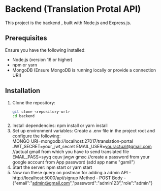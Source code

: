# Backend (Translation Protal API)

This project is the backend , built with Node.js and Express.js.

## Prerequisites

Ensure you have the following installed:
- Node.js (version 16 or higher)
- npm or yarn
- MongoDB (Ensure MongoDB is running locally or provide a connection URI)

## Installation

1. Clone the repository:
   ```bash
   git clone <repository-url>
   cd backend
2. Install dependencies: npm install or yarn install
3. Set up environment variables: Create a .env file in the project root and configure the following:
  MONGO_URI=mongodb://localhost:27017/translation-portal
    JWT_SECRET=your_jwt_secret
    EMAIL_USER=youractual@gmail.com //actual gmail from which you have to send translated file
    EMAIL_PASS=syyq cquv jwgw gmxc //create a password from your google account from App password (add app name "gamil")
4. Start the server: npm start or yarn start
5. Now run these query on postman for adding a admin
API - http://localhost:5000/api/signup
Method - POST
Body - {"email":"admin@gmail.com","password":"admin123","role":"admin"}
